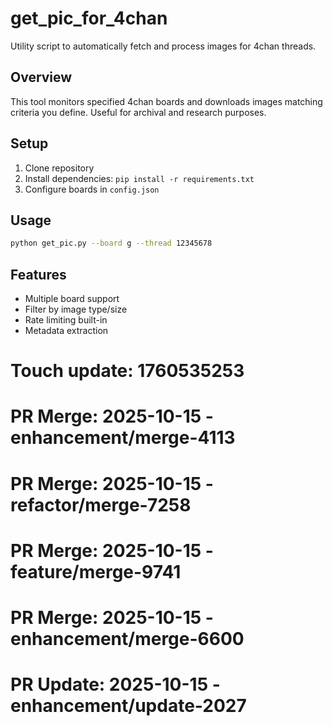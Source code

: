 # get_pic_for_4chan

Utility script to automatically fetch and process images for 4chan threads.

## Overview
This tool monitors specified 4chan boards and downloads images matching criteria you define. Useful for archival and research purposes.

## Setup
1. Clone repository
2. Install dependencies: `pip install -r requirements.txt`
3. Configure boards in `config.json`

## Usage
```bash
python get_pic.py --board g --thread 12345678
```

## Features
- Multiple board support
- Filter by image type/size
- Rate limiting built-in
- Metadata extraction

# Touch update: 1760535253

# PR Merge: 2025-10-15 - enhancement/merge-4113

# PR Merge: 2025-10-15 - refactor/merge-7258

# PR Merge: 2025-10-15 - feature/merge-9741

# PR Merge: 2025-10-15 - enhancement/merge-6600

# PR Update: 2025-10-15 - enhancement/update-2027
